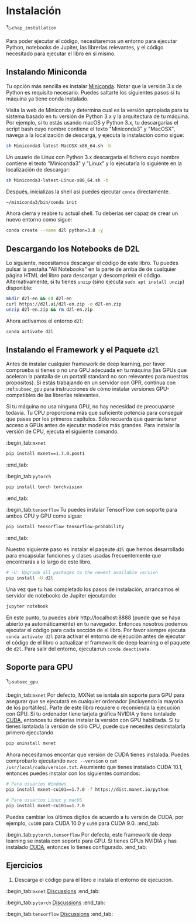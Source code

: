 # Instalación
:label:`chap_installation`

Para poder ejecutar el código, necesitaremos un entorno para ejecutar Python, notebooks de Jupiter, las librerías relevantes, y el código necesitado para ejecutar el libro en si mismo.

## Instalando Miniconda

Tu opción más sencilla es instalar
[Miniconda](https://conda.io/en/latest/miniconda.html). 
Notar que la versión 3.x de Python es requisito necesario. 
Puedes saltarte los siguientes pasos si tu máquina ya tiene conda instalado.

Visita la web de Miniconda y determina cual es la versión apropiada para tu sistema
basado en tu versión de Python 3.x y la arquitectura de tu máquina.
Por ejemplo, si tu estás usando macOS y Python 3.x,
tu descargarías el script bash cuyo nombre contiene el texto "Miniconda3" y "MacOSX",
navega a la localización de descarga,
y ejecuta la instalación como sigue:

```bash
sh Miniconda3-latest-MacOSX-x86_64.sh -b
```


Un usuario de Linux con Python 3.x 
descargaría el fichero cuyo nombre contiene el texto "Miniconda3" y "Linux" 
y lo ejecutaría lo siguiente en la localización de descargar:

```bash
sh Miniconda3-latest-Linux-x86_64.sh -b
```


Después, inicializas la shell así puedes ejecutar `conda` directamente.

```bash
~/miniconda3/bin/conda init
```


Ahora cierra y reabre tu actual shell. 
Tu deberías ser capaz de crear un nuevo entorno como sigue:

```bash
conda create --name d2l python=3.8 -y
```


## Descargando los Notebooks de D2L 

Lo siguiente, necesitamos descargar el código de este libro.
Tu puedes pulsar la pestaña "All Notebooks" en la parte de arriba de de cualquier página HTML del libro para descargar y descomprimir el código.
Alternativamente, si tu tienes `unzip` (sino ejecuta `sudo apt install unzip`) disponible:

```bash
mkdir d2l-en && cd d2l-en
curl https://d2l.ai/d2l-en.zip -o d2l-en.zip
unzip d2l-en.zip && rm d2l-en.zip
```


Ahora activamos el entorno `d2l`:

```bash
conda activate d2l
```


## Instalando el Framework y el Paquete `d2l`

Antes de instalar cualquier framework de deep learning,
por favor comprueba si tienes o no una GPU adecuada en tu máquina
(las GPUs que aceleran la pantalla de un portatil standard no son relevantes para nuestros propósitos).
Si estás trabajando en un servidor con GPR, continua con :ref:`subsec_gpu` 
para instrucciones de cómo instalar versiones GPU-compatibles de las librerías relevantes.

Si tu máquina no usa ninguna GPU,
no hay necesidad de preocuparse todavía.
Tu CPU proporciona más que suficiente potencia 
para conseguir que pases por los primeros capítulos.
Sólo recuerda que querrás tener acceso a GPUs
antes de ejecutar modelos más grandes.
Para instalar la versión de CPU,
ejecuta el siguiente comando.


:begin_tab:`mxnet`

```bash
pip install mxnet==1.7.0.post1
```


:end_tab:


:begin_tab:`pytorch`

```bash
pip install torch torchvision
```


:end_tab:

:begin_tab:`tensorflow`
Tu puedes instalar TensorFlow con soporte para ambos CPU y GPU como sigue:

```bash
pip install tensorflow tensorflow-probability
```


:end_tab:


Nuestro siguiente paso es instalar 
el paqeute `d2l` que hemos desarrollado para encapsular
funciones y clases usadas frecuentemente que encontrarás a lo largo de este libro.

```bash
# -U: Upgrade all packages to the newest available version
pip install -U d2l
```


Una vez que tu has completado los pasos de instalación, arrancamos el servidor de notebooks de Jupiter ejecutando:

```bash
jupyter notebook
```


En este punto, tu puedes abrir http://localhost:8888 
(puede que se haya abierto ya automáticamente) en tu navegador.
Entonces nosotros podemos ejecutar el código para cada sección de el libro.
Por favor siempre ejecuta `conda activate d2l` 
para activar el entorno de ejecución
antes de ejecutar el código de el libro
o actualizar el framework de deep learning o el paquete de `d2l`.
Para salir del entorno, ejecuta:run `conda deactivate`.


## Soporte para GPU
:label:`subsec_gpu`

:begin_tab:`mxnet`
Por defecto, MXNet se isntala sin soporte para GPU
para asegurar que se ejecutará en cualquier ordenador (incluyendo la mayoría de los portátiles).
Parte de este libro requiere o recomienda la ejecución con GPU.
Si tu ordenador tiene tarjeta gráfica NVIDIA y tiene isntalado [CUDA](https://developer.nvidia.com/cuda-downloads),
entonces tu deberías instalar la versión con GPU habilitada.
Si tu tienes isntalada la versión de sólo CPU, puede que necesites desinstalarla primero ejecutando

```bash
pip uninstall mxnet
```

Ahora necesitamos encontar que versión de CUDA tienes instalada.
Puedes comprobarlo ejecutando `nvcc --version` 
o `cat /usr/local/cuda/version.txt`.
Asumiento que tienes instalado CUDA 10.1,
entonces puedes instalar con los siguientes comandos:


```bash
# Para usuarios Windows
pip install mxnet-cu101==1.7.0 -f https://dist.mxnet.io/python

# Para usuarios Linux y macOS
pip install mxnet-cu101==1.7.0
```


Puedes cambiar los últimos digitos de acuerdo a tu versión de CUDA, por ejemplo, `cu100` para
CUDA 10.0 y `cu90` para CUDA 9.0.
:end_tab:


:begin_tab:`pytorch,tensorflow`
Por defecto, este framework de deep learning se instala con soporte para GPU.
Si tienes GPUs NVIDIA y has instalado [CUDA](https://developer.nvidia.com/cuda-downloads),
entonces lo tienes configurado.
:end_tab:

## Ejercicios

1. Descarga el código para el libro e instala el entorno de ejecución.

:begin_tab:`mxnet`
[Discussions](https://discuss.d2l.ai/t/23)
:end_tab:

:begin_tab:`pytorch`
[Discussions](https://discuss.d2l.ai/t/24)
:end_tab:

:begin_tab:`tensorflow`
[Discussions](https://discuss.d2l.ai/t/436)
:end_tab:
